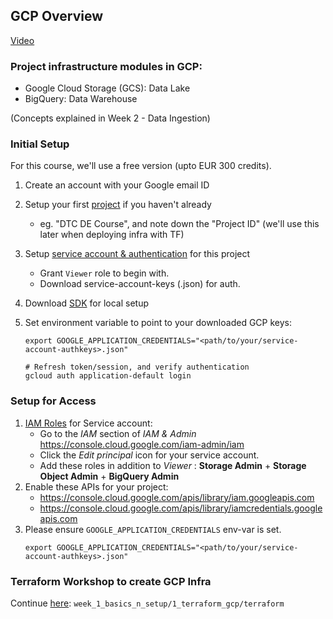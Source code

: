 ## GCP Overview

[Video](https://www.youtube.com/watch?v=18jIzE41fJ4&list=PL3MmuxUbc_hJed7dXYoJw8DoCuVHhGEQb&index=2)

### Project infrastructure modules in GCP:

- Google Cloud Storage (GCS): Data Lake
- BigQuery: Data Warehouse

(Concepts explained in Week 2 - Data Ingestion)

### Initial Setup

For this course, we'll use a free version (upto EUR 300 credits).

1. Create an account with your Google email ID
2. Setup your first [project](https://console.cloud.google.com/) if you haven't already
   - eg. "DTC DE Course", and note down the "Project ID" (we'll use this later when deploying infra with TF)
3. Setup [service account & authentication](https://cloud.google.com/docs/authentication/getting-started) for this project
   - Grant `Viewer` role to begin with.
   - Download service-account-keys (.json) for auth.
4. Download [SDK](https://cloud.google.com/sdk/docs/quickstart) for local setup
5. Set environment variable to point to your downloaded GCP keys:

   ```shell
   export GOOGLE_APPLICATION_CREDENTIALS="<path/to/your/service-account-authkeys>.json"

   # Refresh token/session, and verify authentication
   gcloud auth application-default login
   ```

### Setup for Access

1. [IAM Roles](https://cloud.google.com/storage/docs/access-control/iam-roles) for Service account:
   - Go to the _IAM_ section of _IAM & Admin_ https://console.cloud.google.com/iam-admin/iam
   - Click the _Edit principal_ icon for your service account.
   - Add these roles in addition to _Viewer_ : **Storage Admin** + **Storage Object Admin** + **BigQuery Admin**
2. Enable these APIs for your project:
   - https://console.cloud.google.com/apis/library/iam.googleapis.com
   - https://console.cloud.google.com/apis/library/iamcredentials.googleapis.com
3. Please ensure `GOOGLE_APPLICATION_CREDENTIALS` env-var is set.
   ```shell
   export GOOGLE_APPLICATION_CREDENTIALS="<path/to/your/service-account-authkeys>.json"
   ```

### Terraform Workshop to create GCP Infra

Continue [here](./terraform): `week_1_basics_n_setup/1_terraform_gcp/terraform`
